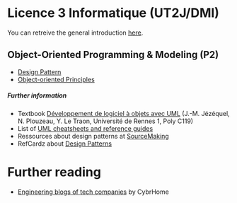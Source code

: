 # Licence 3 Informatique (UT2J/DMI)

You can retreive the general introduction [here](./2017-18-M2ICE-intro-combemale.pdf).

## Object-Oriented Programming & Modeling (P2)

- [Design Pattern](./#)
- [Object-oriented Principles](./#)

##### Further information

- Textbook [Développement de logiciel à objets avec UML](http://people.irisa.fr/Jean-Marc.Jezequel/enseignement/PolyUML/poly.pdf) (J.-M. Jézéquel, N. Plouzeau, Y. Le Traon, Université de Rennes 1, Poly C119)
- List of [UML cheatsheets and reference guides](http://modeling-languages.com/best-uml-cheatsheets-and-reference-guides/)
- Ressources about design patterns at [SourceMaking](https://sourcemaking.com/design_patterns)
- RefCardz about [Design Patterns](http://refcardz.dzone.com/refcardz/design-patterns)

# Further reading

- [Engineering blogs of tech companies](https://www.cybrhome.com/topic/engineering-blogs-of-companies) by CybrHome